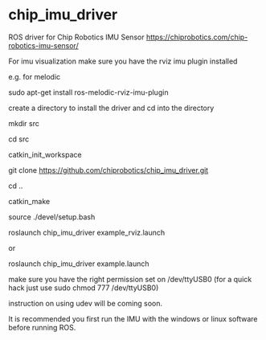 # chip_imu_driver
ROS driver for Chip Robotics IMU Sensor  https://chiprobotics.com/chip-robotics-imu-sensor/

For imu visualization make sure you have the rviz imu plugin installed 

e.g. for melodic

sudo apt-get install ros-melodic-rviz-imu-plugin


create a directory to install the driver and cd into the directory

mkdir src

cd src

catkin_init_workspace

git clone https://github.com/chiprobotics/chip_imu_driver.git

cd ..

catkin_make

source ./devel/setup.bash

roslaunch chip_imu_driver example_rviz.launch

or

roslaunch chip_imu_driver example.launch


make sure you have the right permission set on /dev/ttyUSB0 (for a quick hack just use sudo chmod 777 /dev/ttyUSB0)

instruction on using udev will be coming soon.

It is recommended you first run the IMU with the windows or linux software before running ROS.